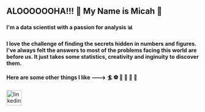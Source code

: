 ## ALOOOOOOHA!!! 🌴 My Name is Micah 🤙

#### I'm a data scientist with a passion for analysis 📊

#### I love the challenge of finding the secrets hidden in numbers and figures. I've always felt the answers to most of the problems facing this world are before us. It just takes some statistics, creativity and inginuity to discover them. 

#### Here are some other things I like ---> 🏄 ⚽ 🏈 🎸 👷 🌱

[<img src='https://cdn.jsdelivr.net/npm/simple-icons@3.0.1/icons/linkedin.svg' alt='linkedin' height='40'>](http://www.linkedin.com/in/micah-swain)  
